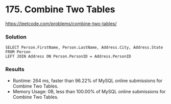 # 175. Combine Two Tables

https://leetcode.com/problems/combine-two-tables/

### Solution
```
SELECT Person.FirstName, Person.LastName, Address.City, Address.State
FROM Person
LEFT JOIN Address ON Person.PersonID = Address.PersonID
```

### Results

- Runtime: 264 ms, faster than 96.22% of MySQL online submissions for Combine Two Tables.
- Memory Usage: 0B, less than 100.00% of MySQL online submissions for Combine Two Tables.